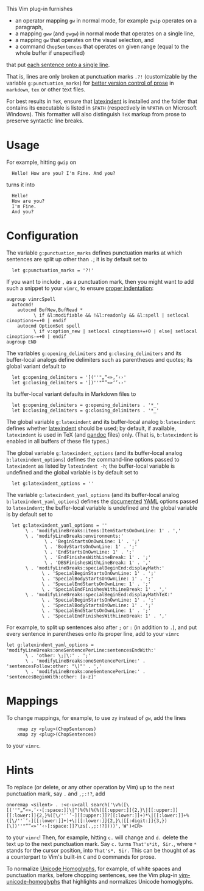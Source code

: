 This Vim plug-in furnishes

- an operator mapping `gw` in normal mode, for example `gwip` operates on a paragraph,
- a mapping `gww` (and `gwgw`) in normal mode that operates on a single line,
- a mapping `gw` that operates on the visual selection, and
- a command `ChopSentences` that operates on given range (equal to the whole buffer if unspecified)

that put [each sentence onto a single line](https://sembr.org/).

That is, lines are only broken at punctuation marks `.?!` (customizable by the variable `g:punctuation_marks`) for [better version control of prose](https://news.ycombinator.com/item?id=4642395) in `markdown`, `tex` or other text files.

For best results in `TeX`, ensure that [latexindent](https://github.com/cmhughes/latexindent.pl) is installed and the folder that contains its executable is listed in `$PATH` (respectively in `%PATH%` on Microsoft Windows).
This formatter will also distinguish `TeX` markup from prose to preserve syntactic line breaks.

# Usage

For example, hitting `gwip` on

```
  Hello! How are you? I'm Fine. And you?
```

turns it into

```
  Hello!
  How are you?
  I'm Fine.
  And you?
```

# Configuration

The variable `g:punctuation_marks` defines punctuation marks at which sentences are split up other than `.`;
it is by default set to

```vim
  let g:punctuation_marks = '?!'
```

If you want to include `,` as a punctuation mark, then you might want to add such a snippet to your `vimrc`, to ensure [proper indentation](https://github.com/Konfekt/vim-sentence-chopper/issues/9#issuecomment-2245168913):

```vim
augroup vimrcSpell
  autocmd!
    autocmd BufNew,BufRead * 
          \ if &l:modifiable && !&l:readonly && &l:spell | setlocal cinoptions+=+0 | endif
    autocmd OptionSet spell
          \ if v:option_new | setlocal cinoptions+=+0 | else| setlocal cinoptions-=+0 | endif
augroup END
```

The variables `g:opening_delimiters` and `g:closing_delimiters` and its
buffer-local analogs define delimiters such as parentheses and quotes;
its global variant default to

```vim
  let g:opening_delimiters = '[(''"„“«»‚‘‹›'
  let g:closing_delimiters = '])''"“”«»‘’‹›'
```

Its buffer-local variant defaults in Markdown files to

```vim
  let g:opening_delimiters = g:opening_delimiters . '*_'
  let b:closing_delimiters = g:closing_delimiters . '*_'
```

The global variable `g:latexindent` and its buffer-local analog `b:latexindent` defines whether [latexindent](https://github.com/cmhughes/latexindent.pl) should be used;
by default, if available, `latexindent` is used in TeX (and [pandoc](https://github.com/vim-pandoc/vim-pandoc) files) only.
(That is, `b:latexindent` is enabled in all buffers of these file types.)

The global  variable `g:latexindent_options` (and its buffer-local analog `b:latexindent_options`) defines the command-line options passed to `latexindent` as listed by `latexindent -h`;
the buffer-local variable is undefined and the global variable is by default set to

```vim
  let g:latexindent_options = ''
```

The variable `g:latexindent_yaml_options` (and its buffer-local analog `b:latexindent_yaml_options`) defines the  [documented](http://ctan.uib.no/support/latexindent/documentation/latexindent.pdf) [YAML](https://en.wikipedia.org/wiki/YAML) options passed to `latexindent`;
the buffer-local variable is undefined and the global variable is by default set to

```vim
  let g:latexindent_yaml_options = ''
       \ . 'modifyLineBreaks:items:ItemStartsOnOwnLine: 1' . ','
       \ . 'modifyLineBreaks:environments:'
              \ . 'BeginStartsOnOwnLine: 1' . ';'
              \ . 'BodyStartsOnOwnLine: 1' . ';'
              \ . 'EndStartsOnOwnLine: 1' . ';'
              \ . 'EndFinishesWithLineBreak: 1' . ';'
              \ . 'DBSFinishesWithLineBreak: 1' . ','
       \ . 'modifyLineBreaks:specialBeginEnd:displayMath:'
             \ . 'SpecialBeginStartsOnOwnLine: 1' . ';'
             \ . 'SpecialBodyStartsOnOwnLine: 1' . ';'
             \ . 'SpecialEndStartsOnOwnLine: 1' . ';'
             \ . 'SpecialEndFinishesWithLineBreak: 1' . ','
       \ . 'modifyLineBreaks:specialBeginEnd:displayMathTeX:'
             \ . 'SpecialBeginStartsOnOwnLine: 1' . ';'
             \ . 'SpecialBodyStartsOnOwnLine: 1' . ';'
             \ . 'SpecialEndStartsOnOwnLine: 1' . ';'
             \ . 'SpecialEndFinishesWithLineBreak: 1' . ','
```

For example, to split up sentences also after `;` or `:`  (in addition to `.`), and put every sentence in parentheses onto its proper line, add to your `vimrc`

```vim
let g:latexindent_yaml_options = 'modifyLineBreaks:oneSentencePerLine:sentencesEndWith:'
       \ . 'other: \;|\:' . ';'
       \ . 'modifyLineBreaks:oneSentencePerLine:' . 'sentencesFollow:other: "\)"' . ','
       \ . 'modifyLineBreaks:oneSentencePerLine:' . 'sentencesBeginWith:other: [a-z]'
```

# Mappings

To change mappings, for example, to use `zy` instead of `gw`, add the lines

```vim
    nmap zy <plug>(ChopSentences)
    xmap zy <plug>(ChopSentences)
```

to your `vimrc`.

# Hints

To replace (or delete, or any other operation by Vim) up to the next punctuation mark, say `.` and `,;:!?`, add

```vim
onoremap <silent> . :<c-u>call search('\v%([\[(''"„“«»‚‘‹›[:space:]]\|^)%(%(%(%([[:upper:]]{2,}\|[[:upper:]][[:lower:]]{2,}%([\/''`’-][[:upper:]]?[[:lower:]]+)*\|[[:lower:]]+%([\/''`’-][[:lower:]]+)+\|[[:lower:]]{2,}\|[[:digit:]]{3,})[\])''"“”«»‘’‹›[:space:]]?\zs[.,;:!?])))','W')<CR>
```

to your `vimrc`!
Then, for example, hitting `c.` will change and `d.` delete the text up to the next punctuation mark.
Say `c.` turns `That's*it, Sir.`, where `*` stands for the cursor position, into `That's*, Sir.`
This can be thought of as a counterpart to Vim's built-in `C` and `D` commands for prose.

To normalize [Unicode Homoglyphs](https://www.irongeek.com/homoglyph-attack-generator.php), for example, of white spaces and punctuation marks, before chopping sentences, see the Vim plug-in [vim-unicode-homoglyphs](https://github.com/Konfekt/vim-unicode-homoglyphs) that highlights and normalizes Unicode homoglyphs.

